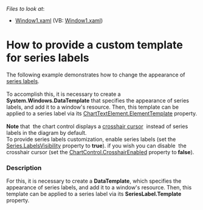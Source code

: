 <!-- default file list -->
*Files to look at*:

* [Window1.xaml](./CS/Window1.xaml) (VB: [Window1.xaml](./VB/Window1.xaml))
<!-- default file list end -->
# How to provide a custom template for series labels


<p>The following example demonstrates how to change the appearance of <a href="https://documentation.devexpress.com/#WPF/CustomDocument6341">series labels</a>.<br /><br />To accomplish this, it is necessary to create a <strong>System.Windows.DataTemplate</strong> that specifies the appearance of series labels, and add it to a window's resource. Then, this template can be applied to a series label via its <a href="http://larix/ReferenceBrowserMain_14_2/LoadItem.aspx?Member=P%3aDevExpress.Xpf.Charts.ChartTextElement.ElementTemplate&Template=MemberPropertyTopic">ChartTextElement.ElementTemplate</a> property.<br /><br /><strong>Note</strong> that  the chart control displays a <a href="https://documentation.devexpress.com/#WPF/CustomDocument11974">crosshair cursor</a>  instead of series labels in the diagram by default. <br />To provide series labels customization, enable series labels (set the <a href="https://documentation.devexpress.com/#WPF/DevExpressXpfChartsSeries_LabelsVisibilitytopic">Series.LabelsVisibility</a> property to <strong>true</strong>). if you wish you can disable  the crosshair cursor (set the <a href="https://documentation.devexpress.com/#WPF/DevExpressXpfChartsChartControl_CrosshairEnabledtopic">ChartControl.CrosshairEnabled</a> property to<strong> false</strong>). </p>


<h3>Description</h3>

<p>For this, it is necessary to create a <strong>DataTemplate</strong>, which specifies the appearance of series labels, and add it to a window&#39;s resource. Then, this template can be applied to a series label via its <strong>SeriesLabel.Template</strong> property.</p>

<br/>


